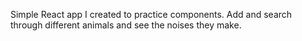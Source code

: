 
Simple React app I created to practice components. Add and search through different animals and see the noises they make.